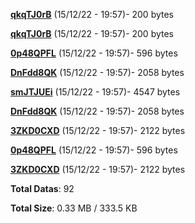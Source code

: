 [**qkqTJ0rB**](/data/qkqTJ0rB.txt) (15/12/22 - 19:57)- 200 bytes

[**qkqTJ0rB**](/data/qkqTJ0rB.txt) (15/12/22 - 19:57)- 200 bytes

[**0p48QPFL**](/data/0p48QPFL.txt) (15/12/22 - 19:57)- 596 bytes

[**DnFdd8QK**](/data/DnFdd8QK.txt) (15/12/22 - 19:57)- 2058 bytes

[**smJTJUEi**](/data/smJTJUEi.txt) (15/12/22 - 19:57)- 4547 bytes

[**DnFdd8QK**](/data/DnFdd8QK.txt) (15/12/22 - 19:57)- 2058 bytes

[**3ZKD0CXD**](/data/3ZKD0CXD.txt) (15/12/22 - 19:57)- 2122 bytes

[**0p48QPFL**](/data/0p48QPFL.txt) (15/12/22 - 19:57)- 596 bytes

[**3ZKD0CXD**](/data/3ZKD0CXD.txt) (15/12/22 - 19:57)- 2122 bytes

**Total Datas**: 92

**Total Size**: 0.33 MB / 333.5 KB